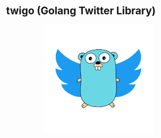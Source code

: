 # twigo (Golang Twitter Library)
<p align="center">
  <img src="./twigo.png" alt="twigo logo" width="300">
</p>
